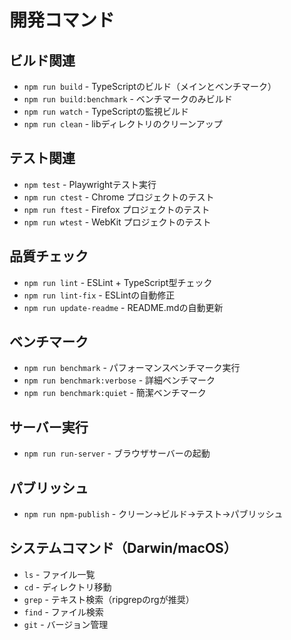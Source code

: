 # 開発コマンド

## ビルド関連
- `npm run build` - TypeScriptのビルド（メインとベンチマーク）
- `npm run build:benchmark` - ベンチマークのみビルド
- `npm run watch` - TypeScriptの監視ビルド
- `npm run clean` - libディレクトリのクリーンアップ

## テスト関連
- `npm test` - Playwrightテスト実行
- `npm run ctest` - Chrome プロジェクトのテスト
- `npm run ftest` - Firefox プロジェクトのテスト
- `npm run wtest` - WebKit プロジェクトのテスト

## 品質チェック
- `npm run lint` - ESLint + TypeScript型チェック
- `npm run lint-fix` - ESLintの自動修正
- `npm run update-readme` - README.mdの自動更新

## ベンチマーク
- `npm run benchmark` - パフォーマンスベンチマーク実行
- `npm run benchmark:verbose` - 詳細ベンチマーク
- `npm run benchmark:quiet` - 簡潔ベンチマーク

## サーバー実行
- `npm run run-server` - ブラウザサーバーの起動

## パブリッシュ
- `npm run npm-publish` - クリーン→ビルド→テスト→パブリッシュ

## システムコマンド（Darwin/macOS）
- `ls` - ファイル一覧
- `cd` - ディレクトリ移動
- `grep` - テキスト検索（ripgrepのrgが推奨）
- `find` - ファイル検索
- `git` - バージョン管理